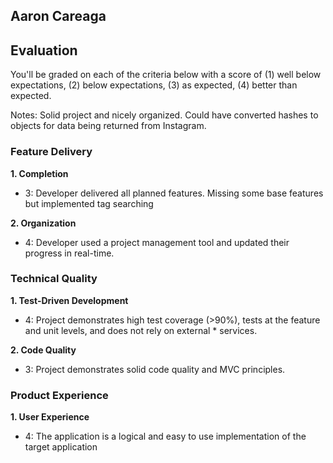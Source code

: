 ## Aaron Careaga

## Evaluation

You'll be graded on each of the criteria below with a score of (1) well below
expectations, (2) below expectations, (3) as expected, (4) better than expected.

Notes: Solid project and nicely organized. Could have converted hashes to objects for data being returned from Instagram.

### Feature Delivery

**1. Completion**
* 3: Developer delivered all planned features. Missing some base features but implemented tag searching

**2. Organization**

* 4: Developer used a project management tool and updated their progress in real-time.

### Technical Quality

**1. Test-Driven Development**

* 4: Project demonstrates high test coverage (>90%), tests at the feature and unit levels, and does not rely on external * services.

**2. Code Quality**

* 3: Project demonstrates solid code quality and MVC principles.

### Product Experience

**1. User Experience**

* 4: The application is a logical and easy to use implementation of the target application
